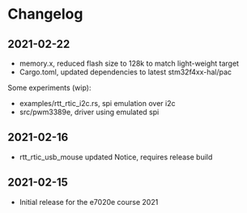 # Changelog


## 2021-02-22

- memory.x, reduced flash size to 128k to match light-weight target
- Cargo.toml, updated dependencies to latest stm32f4xx-hal/pac

Some experiments (wip):

- examples/rtt_rtic_i2c.rs, spi emulation over i2c
- src/pwm3389e, driver using emulated spi

## 2021-02-16

- rtt_rtic_usb_mouse updated
  Notice, requires release build

## 2021-02-15

- Initial release for the e7020e course 2021
  
